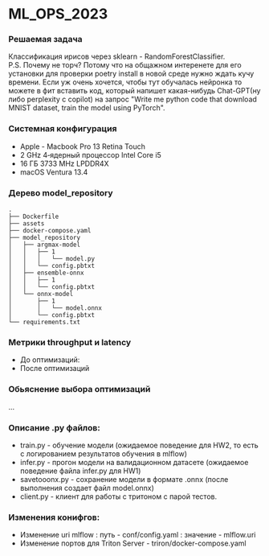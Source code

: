 # ML_OPS_2023



### Решаемая задача
Классификация ирисов через sklearn - RandomForestClassifier.  
P.S. Почему не торч? Потому что на общажном интеренете для его установки для проверки poetry install в новой среде нужно ждать кучу времени. Если уж очень хочется, чтобы тут обучалась нейронка то можете в фит вставить код, который напишет какая-нибудь Chat-GPT(ну либо perplexity с copilot) на запрос "Write me python code that download MNIST dataset, train the model using PyTorch".

### Системная конфигурация
* Apple - Macbook Pro 13 Retina Touch
* 2 GHz 4‑ядерный процессор Intel Core i5
* 16 ГБ 3733 MHz LPDDR4X
* macOS Ventura 13.4

### Дерево model_repository
```
.
├── Dockerfile
├── assets
├── docker-compose.yaml
├── model_repository
│   ├── argmax-model
│   │   ├── 1
│   │   │   └── model.py
│   │   └── config.pbtxt
│   ├── ensemble-onnx
│   │   ├── 1
│   │   └── config.pbtxt
│   └── onnx-model
│       ├── 1
│       │   └── model.onnx
│       └── config.pbtxt
└── requirements.txt
```
### Метрики throughput и latency
* До оптимизаций: 
* После оптимизаций

### Обьяснение выбора оптимизаций
...


### Описание .py файлов:
* train.py - обучение модели (ожидаемое поведение для HW2, то есть с логированием результатов обучения в mlflow)
* infer.py - прогон модели на валидационном датасете (ожидаемое поведение файла infer.py для HW1)
* savetooonx.py - сохранение модели в формате .onnx (после выполнения создает файл model.onnx)
* client.py - клиент для работы с тритоном с парой тестов.


### Изменения конифгов: 
* Изменение uri mlflow : путь - conf/config.yaml : значение - mlflow.uri
* Изменение портов для Triton Server - triron/docker-compose.yaml
